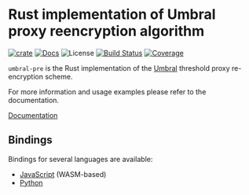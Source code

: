 # Rust implementation of Umbral proxy reencryption algorithm

[![crate][crate-image]][crate-link]
[![Docs][docs-image]][docs-link]
![License][license-image]
[![Build Status][build-image]][build-link]
[![Coverage][coverage-image]][coverage-link]

`umbral-pre` is the Rust implementation of the [Umbral][umbral] threshold proxy re-encryption scheme.

For more information and usage examples please refer to the documentation.

[Documentation][docs-link]

## Bindings

Bindings for several languages are available:

* [JavaScript](https://github.com/nucypher/rust-umbral/tree/master/umbral-pre-wasm) (WASM-based)
* [Python](https://github.com/nucypher/rust-umbral/tree/master/umbral-pre-python)

[crate-image]: https://img.shields.io/crates/v/umbral-pre.svg
[crate-link]: https://crates.io/crates/umbral-pre
[docs-image]: https://docs.rs/umbral-pre/badge.svg
[docs-link]: https://docs.rs/umbral-pre/
[license-image]: https://img.shields.io/crates/l/umbral-pre
[build-image]: https://github.com/nucypher/rust-umbral/workflows/umbral-pre/badge.svg?branch=master&event=push
[build-link]: https://github.com/nucypher/rust-umbral/actions?query=workflow%3Aumbral-pre
[coverage-image]: https://codecov.io/gh/nucypher/rust-umbral/branch/master/graph/badge.svg
[coverage-link]: https://codecov.io/gh/nucypher/rust-umbral
[umbral]: https://github.com/nucypher/umbral-doc/blob/master/umbral-doc.pdf
